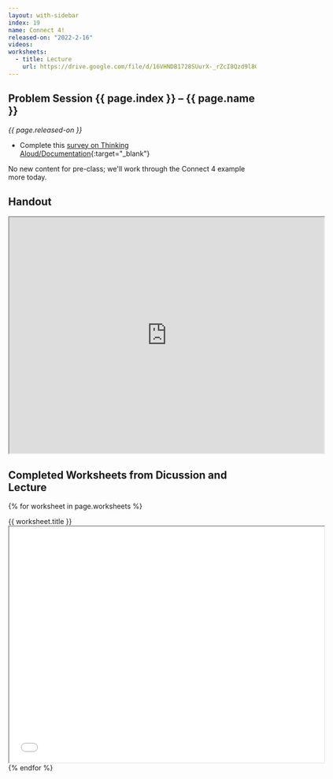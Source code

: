 ```yaml
---
layout: with-sidebar
index: 19
name: Connect 4!
released-on: "2022-2-16"
videos:
worksheets:
  - title: Lecture
    url: https://drive.google.com/file/d/16VHNDB1728SUurX-_rZcI8Qzd9l8G7Ne
---
```


## Problem Session {{ page.index }} – {{ page.name }}

_{{ page.released-on }}_

- Complete this [survey on  Thinking Aloud/Documentation](https://forms.gle/M6xyT1m8pJv8HRoe7){:target="_blank"}

No new content for pre-class; we'll work through the Connect 4 example more
today.

## Handout

<iframe src="https://drive.google.com/file/d/1vyAaXbHgsHagaOgrKHeFKOVarL3FMM-M/preview" width="640" height="480" allow="autoplay"></iframe>

## Completed Worksheets from Dicussion and Lecture

{% for worksheet in page.worksheets %}
<div class="worksheetBox">
{{ worksheet.title }}
<br>
<iframe src="{{ worksheet.url }}/preview" width="640" height="480" allow="autoplay"></iframe>
</div>
{% endfor %}